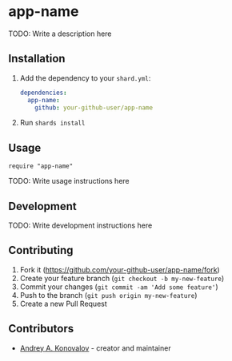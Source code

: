 # app-name

TODO: Write a description here

## Installation

1. Add the dependency to your `shard.yml`:

   ```yaml
   dependencies:
     app-name:
       github: your-github-user/app-name
   ```

2. Run `shards install`

## Usage

```crystal
require "app-name"
```

TODO: Write usage instructions here

## Development

TODO: Write development instructions here

## Contributing

1. Fork it (<https://github.com/your-github-user/app-name/fork>)
2. Create your feature branch (`git checkout -b my-new-feature`)
3. Commit your changes (`git commit -am 'Add some feature'`)
4. Push to the branch (`git push origin my-new-feature`)
5. Create a new Pull Request

## Contributors

- [Andrey A. Konovalov](https://github.com/your-github-user) - creator and maintainer
